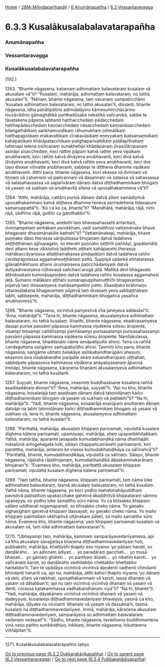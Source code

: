 
[Home](/) / [28Mi Milindapañhapāḷi](/tipitaka/28Mi.md) / [6 Anumānapañha](/tipitaka/28Mi/6.md) / [6.3 Vessantaravagga](/tipitaka/28Mi/6/6.3.md)

# 6.3.3 Kusalākusalabalavatarapañha

### Anumānapañha

### Vessantaravagga

### Kusalākusalabalavatarapañha

(192.)

1263\. “Bhante nāgasena, katamaṃ adhimattaṃ balavataraṃ kusalaṃ vā akusalaṃ vā”ti? “Kusalaṃ, mahārāja, adhimattaṃ balavataraṃ, no tathā akusalan”ti. “Nāhaṃ, bhante nāgasena, taṃ vacanaṃ sampaṭicchāmi ‘kusalaṃ adhimattaṃ balavataraṃ, no tathā akusalan’ti, dissanti, bhante nāgasena, idha pāṇātipātino adinnādāyino kāmesumicchācārino musāvādino gāmaghātikā panthadūsakā nekatikā vañcanikā, sabbe te tāvatakena pāpena labhanti hatthacchedaṃ pādacchedaṃ hatthapādacchedaṃ kaṇṇacchedaṃ nāsacchedaṃ kaṇṇanāsacchedaṃ bilaṅgathālikaṃ saṅkhamuṇḍikaṃ rāhumukhaṃ jotimālikaṃ hatthapajjotikaṃ erakavattikaṃ cīrakavāsikaṃ eṇeyyakaṃ baḷisamaṃsikaṃ kahāpaṇikaṃ khārāpatacchikaṃ palighaparivattikaṃ palālapīṭhakaṃ tattenapi telena osiñcanaṃ sunakhehipi khādāpanaṃ jīvasūlāropanaṃ asināpi sīsacchedaṃ, keci rattiṃ pāpaṃ katvā rattiṃ yeva vipākaṃ anubhavanti, keci rattiṃ katvā divāyeva anubhavanti, keci divā katvā divāyeva anubhavanti, keci divā katvā rattiṃ yeva anubhavanti, keci dve tayo divase vītivatte anubhavanti, sabbepi te diṭṭheva dhamme vipākaṃ anubhavanti. Atthi pana, bhante nāgasena, koci ekassa vā dvinnaṃ vā tiṇṇaṃ vā catunnaṃ vā pañcannaṃ vā dasannaṃ vā satassa vā sahassassa vā satasahassassa vā saparivāraṃ dānaṃ datvā diṭṭhadhammikaṃ bhogaṃ vā yasaṃ vā sukhaṃ vā anubhavitā sīlena vā uposathakammena vā”ti?

1264\. “Atthi, mahārāja, cattāro purisā dānaṃ datvā sīlaṃ samādiyitvā uposathakammaṃ katvā diṭṭheva dhamme teneva sarīradehena tidasapure samanuppattā”ti. “Ko ca ko ca, bhante”ti? “Mandhātā, mahārāja, rājā, nimi rājā, sādhīno rājā, guttilo ca gandhabbo”ti.

1265\. “Bhante nāgasena, anekehi taṃ bhavasahassehi antaritaṃ, dvinnampetaṃ amhākaṃ parokkhaṃ, yadi samatthosi vattamānake bhave bhagavato dharamānakāle kathehī”ti? “Vattamānakepi, mahārāja, bhave puṇṇako dāso therassa sāriputtassa bhojanaṃ datvā tadaheva seṭṭhiṭṭhānaṃ ajjhupagato, so etarahi puṇṇako seṭṭhīti paññāyi, gopālamātā devī attano kese vikkiṇitvā laddhehi aṭṭhahi kahāpaṇehi therassa mahākaccāyanassa attaṭṭhamakassa piṇḍapātaṃ datvā tadaheva rañño candapajjotassa aggamahesiṭṭhānaṃ pattā. Suppiyā upāsikā aññatarassa gilānabhikkhuno attano ūrumaṃsena paṭicchādanīyaṃ datvā dutiyadivaseyeva rūḷhavaṇā sañchavī arogā jātā. Mallikā devī bhagavato ābhidosikaṃ kummāsapiṇḍaṃ datvā tadaheva rañño kosalassa aggamahesī jātā. Sumano mālākāro aṭṭhahi sumanapupphamuṭṭhīhi bhagavantaṃ pūjetvā taṃ divasaṃyeva mahāsampattiṃ patto. Ekasāṭako brāhmaṇo uttarasāṭakena bhagavantaṃ pūjetvā taṃ divasaṃ yeva sabbaṭṭhakaṃ labhi, sabbepete, mahārāja, diṭṭhadhammikaṃ bhogañca yasañca anubhaviṃsū”ti.

1266\. “Bhante nāgasena, vicinitvā pariyesitvā cha janeyeva addasāsī”ti. “Āma, mahārājā”ti. “Tena hi, bhante nāgasena, akusalaṃyeva adhimattaṃ balavataraṃ, no tathā kusalaṃ. Ahañhi, bhante nāgasena, ekadivasaṃyeva dasapi purise passāmi pāpassa kammassa vipākena sūlesu āropente, vīsampi tiṃsampi cattālīsampi paññāsampi purisasatampi purisasahassampi passāmi pāpassa kammassa vipākena sūlesu āropente. Nandakulassa, bhante nāgasena, bhaddasālo nāma senāpatiputto ahosi. Tena ca raññā candaguttena saṅgāmo samupabyūḷho ahosi. Tasmiṃ kho pana, bhante nāgasena, saṅgāme ubhato balakāye asītikabandharūpāni ahesuṃ, ekasmiṃ kira sīsakabandhe paripāte ekaṃ kabandharūpaṃ uṭṭhahati, sabbepete pāpasseva kammassa vipākena anayabyasanaṃ āpannā. Imināpi, bhante nāgasena, kāraṇena bhaṇāmi akusalaṃyeva adhimattaṃ balavataraṃ, no tathā kusalanti.

1267\. Suyyati, bhante nāgasena, imasmiṃ buddhasāsane kosalena raññā asadisadānaṃ dinnan”ti? “Āma, mahārāja, suyyatī”ti. “Api nu kho, bhante nāgasena, kosalarājā taṃ asadisaṃ dānaṃ datvā tatonidānaṃ kañci diṭṭhadhammikaṃ bhogaṃ vā yasaṃ vā sukhaṃ vā paṭilabhī”ti? “Na hi, mahārājā”ti. “Yadi, bhante nāgasena, kosalarājā evarūpaṃ anuttaraṃ dānaṃ datvāpi na labhi tatonidānaṃ kañci diṭṭhadhammikaṃ bhogaṃ vā yasaṃ vā sukhaṃ vā, tena hi, bhante nāgasena, akusalaṃyeva adhimattaṃ balavataraṃ, no tathā kusalan”ti.

1268\. “Parittattā, mahārāja, akusalaṃ khippaṃ pariṇamati, vipulattā kusalaṃ dīghena kālena pariṇamati, upamāyapi, mahārāja, etaṃ upaparikkhitabbaṃ. Yathā, mahārāja, aparante janapade kumudabhaṇḍikā nāma dhaññajāti māsalūnā antogehagatā hoti, sālayo chappañcamāsehi pariṇamanti, kiṃ panettha, mahārāja, antaraṃ ko viseso kumudabhaṇḍikāya ca sālīnañcā”ti? “Parittattā, bhante, kumudabhaṇḍikāya, vipulattā ca sālīnaṃ. Sālayo, bhante nāgasena, rājārahā rājabhojanaṃ, kumudabhaṇḍikā dāsakammakarānaṃ bhojanan”ti. “Evameva kho, mahārāja, parittattā akusalaṃ khippaṃ pariṇamati, vipulattā kusalaṃ dīghena kālena pariṇamatī”ti.

1269\. “Yaṃ tattha, bhante nāgasena, khippaṃ pariṇamati, taṃ nāma loke adhimattaṃ balavataraṃ, tasmā akusalaṃ balavataraṃ, no tathā kusalaṃ. Yathā nāma, bhante nāgasena, yo koci yodho mahatimahāyuddhaṃ pavisitvā paṭisattuṃ upakacchake gahetvā ākaḍḍhitvā khippataraṃ sāmino upaneyya, so yodho loke samattho sūro nāma. Yo ca bhisakko khippaṃ sallaṃ uddharati rogamapaneti, so bhisakko cheko nāma. Yo gaṇako sīghasīghaṃ gaṇetvā khippaṃ dassayati, so gaṇako cheko nāma. Yo mallo khippaṃ paṭimallaṃ ukkhipitvā uttānakaṃ pāteti, so mallo samattho sūro nāma. Evameva kho, bhante nāgasena, yaṃ khippaṃ pariṇamati kusalaṃ vā akusalaṃ vā, taṃ loke adhimattaṃ balavataran”ti.

1270\. “Ubhayampi taṃ, mahārāja, kammaṃ samparāyavedanīyameva, api ca kho akusalaṃ sāvajjatāya khaṇena diṭṭhadhammavedanīyaṃ hoti, pubbakehi, mahārāja, khattiyehi ṭhapito eso niyamo ‘yo pāṇaṃ hanati, so daṇḍāraho…  yo adinnaṃ ādiyati…  yo paradāraṃ gacchati…  yo musā bhaṇati…  yo gāmaṃ ghāteti…  yo panthaṃ dūseti…  yo nikatiṃ karoti…  yo vañcanaṃ karoti, so daṇḍāraho vadhitabbo chettabbo bhettabbo hantabbo’ti. Taṃ te upādāya vicinitvā vicinitvā daṇḍenti vadhenti chindanti bhindanti hananti ca, api nu, mahārāja, atthi kehici ṭhapito niyamo ‘yo dānaṃ vā deti, sīlaṃ vā rakkhati, uposathakammaṃ vā karoti, tassa dhanaṃ vā yasaṃ vā dātabban’ti; api nu taṃ vicinitvā vicinitvā dhanaṃ vā yasaṃ vā denti, corassa katakammassa vadhabandhanaṃ viyā”ti? “Na hi, bhante”ti. “Yadi, mahārāja, dāyakānaṃ vicinitvā vicinitvā dhanaṃ vā yasaṃ vā dadeyyuṃ, kusalampi diṭṭhadhammavedanīyaṃ bhaveyya, yasmā ca kho, mahārāja, dāyake na vicinanti ‘dhanaṃ vā yasaṃ vā dassāmā’ti, tasmā kusalaṃ na diṭṭhadhammavedanīyaṃ. Iminā, mahārāja, kāraṇena akusalaṃ diṭṭhadhammavedanīyaṃ, samparāyeva so adhimattaṃ balavataraṃ vedanaṃ vedayatī”ti. “Sādhu, bhante nāgasena, tavādisena buddhimantena vinā neso pañho sunibbeṭhiyo, lokikaṃ, bhante nāgasena, lokuttarena viññāpitan”ti.

---

1271\. Kusalākusalabalavatarapañho tatiyo.



[Go to previous page (6.3.2 Dukkarakārikapañha)](/tipitaka/28Mi/6/6.3/6.3.2.md) / [Go to parent page (6.3 Vessantaravagga)](/tipitaka/28Mi/6/6.3.md) / [Go to next page (6.3.4 Pubbapetādisapañha)](/tipitaka/28Mi/6/6.3/6.3.4.md)


